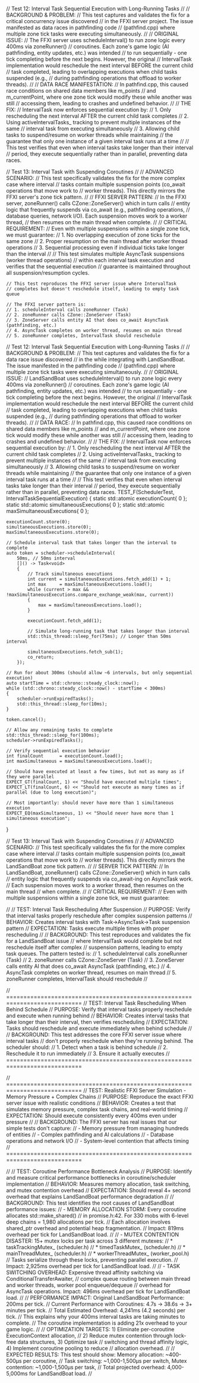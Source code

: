// Test 12: Interval Task Sequential Execution with Long-Running Tasks
//
// BACKGROUND & PROBLEM:
// This test captures and validates the fix for a critical concurrency issue discovered
// in the FFXI server project. The issue manifested as data races in pathfinding code
// (pathfind.cpp) where multiple zone tick tasks were executing simultaneously.
//
// ORIGINAL ISSUE:
// The FFXI server uses scheduleInterval() to run zone logic every 400ms via zoneRunner()
// coroutines. Each zone's game logic (AI pathfinding, entity updates, etc.) was intended
// to run sequentially - one tick completing before the next begins. However, the original
// IntervalTask implementation would reschedule the next interval BEFORE the current child
// task completed, leading to overlapping executions when child tasks suspended (e.g.,
// during pathfinding operations that offload to worker threads).
//
// DATA RACE MANIFESTATION:
// In pathfind.cpp, this caused race conditions on shared data members like m_points
// and m_currentPoint, where one zone tick would modify these while another was still
// accessing them, leading to crashes and undefined behavior.
//
// THE FIX:
// IntervalTask now enforces sequential execution by:
// 1. Only rescheduling the next interval AFTER the current child task completes
// 2. Using activeIntervalTasks_ tracking to prevent multiple instances of the same
//    interval task from executing simultaneously
// 3. Allowing child tasks to suspend/resume on worker threads while maintaining
//    the guarantee that only one instance of a given interval task runs at a time
//
// This test verifies that even when interval tasks take longer than their interval
// period, they execute sequentially rather than in parallel, preventing data races.

// Test 13: Interval Task with Suspending Coroutines
//
// ADVANCED SCENARIO:
// This test specifically validates the fix for the more complex case where interval
// tasks contain multiple suspension points (co_await operations that move work to
// worker threads). This directly mirrors the FFXI server's zone tick pattern.
//
// FFXI SERVER PATTERN:
// In the FFXI server, zoneRunner() calls CZone::ZoneServer() which in turn calls
// entity logic that frequently suspends via co_await (e.g., pathfinding operations,
// database queries, network I/O). Each suspension moves work to a worker thread,
// then resumes on the main thread when complete.
//
// CRITICAL REQUIREMENT:
// Even with multiple suspensions within a single zone tick, we must guarantee:
// 1. No overlapping execution of zone ticks for the same zone
// 2. Proper resumption on the main thread after worker thread operations
// 3. Sequential processing even if individual ticks take longer than the interval
//
// This test simulates multiple AsyncTask suspensions (worker thread operations)
// within each interval task execution and verifies that the sequential execution
// guarantee is maintained throughout all suspension/resumption cycles.

    // This test reproduces the FFXI server issue where IntervalTask
    // completes but doesn't reschedule itself, leading to empty task queue
    
    // The FFXI server pattern is:
    // 1. scheduleInterval calls zoneRunner (Task)
    // 2. zoneRunner calls CZone::ZoneServer (Task) 
    // 3. ZoneServer calls entity AI that does co_await AsyncTask (pathfinding, etc.)
    // 4. AsyncTask completes on worker thread, resumes on main thread
    // 5. zoneRunner completes, IntervalTask should reschedule


// Test 12: Interval Task Sequential Execution with Long-Running Tasks
//
// BACKGROUND & PROBLEM:
// This test captures and validates the fix for a data race issue discovered
// in the while integrating with LandSandBoat. The issue manifested in the pathfinding code
// (pathfind.cpp) where multiple zone tick tasks were executing simultaneously.
//
// ORIGINAL ISSUE:
// LandSandBoat uses scheduleInterval() to run zone logic every 400ms via zoneRunner()
// coroutines. Each zone's game logic (AI pathfinding, entity updates, etc.) was intended
// to run sequentially - one tick completing before the next begins. However, the original
// IntervalTask implementation would reschedule the next interval BEFORE the current child
// task completed, leading to overlapping executions when child tasks suspended (e.g.,
// during pathfinding operations that offload to worker threads).
//
// DATA RACE:
// In pathfind.cpp, this caused race conditions on shared data members like m_points
// and m_currentPoint, where one zone tick would modify these while another was still
// accessing them, leading to crashes and undefined behavior.
//
// THE FIX:
// IntervalTask now enforces sequential execution by:
// 1. Only rescheduling the next interval AFTER the current child task completes
// 2. Using activeIntervalTasks_ tracking to prevent multiple instances of the same
//    interval task from executing simultaneously
// 3. Allowing child tasks to suspend/resume on worker threads while maintaining
//    the guarantee that only one instance of a given interval task runs at a time
//
// This test verifies that even when interval tasks take longer than their interval
// period, they execute sequentially rather than in parallel, preventing data races.
TEST_F(SchedulerTest, IntervalTaskSequentialExecution)
{
    static std::atomic<int> executionCount{ 0 };
    static std::atomic<int> simultaneousExecutions{ 0 };
    static std::atomic<int> maxSimultaneousExecutions{ 0 };

    executionCount.store(0);
    simultaneousExecutions.store(0);
    maxSimultaneousExecutions.store(0);

    // Schedule interval task that takes longer than the interval to complete
    auto token = scheduler->scheduleInterval(
        50ms, // 50ms interval
        []() -> Task<void>
        {
            // Track simultaneous executions
            int current = simultaneousExecutions.fetch_add(1) + 1;
            int max     = maxSimultaneousExecutions.load();
            while (current > max && !maxSimultaneousExecutions.compare_exchange_weak(max, current))
            {
                max = maxSimultaneousExecutions.load();
            }

            executionCount.fetch_add(1);

            // Simulate long-running task that takes longer than interval
            std::this_thread::sleep_for(75ms); // Longer than 50ms interval

            simultaneousExecutions.fetch_sub(1);
            co_return;
        });

    // Run for about 300ms (should allow ~6 intervals, but only sequential execution)
    auto startTime = std::chrono::steady_clock::now();
    while (std::chrono::steady_clock::now() - startTime < 300ms)
    {
        scheduler->runExpiredTasks();
        std::this_thread::sleep_for(10ms);
    }

    token.cancel();

    // Allow any remaining tasks to complete
    std::this_thread::sleep_for(100ms);
    scheduler->runExpiredTasks();

    // Verify sequential execution behavior
    int finalCount      = executionCount.load();
    int maxSimultaneous = maxSimultaneousExecutions.load();

    // Should have executed at least a few times, but not as many as if they were parallel
    EXPECT_GT(finalCount, 1) << "Should have executed multiple times";
    EXPECT_LT(finalCount, 6) << "Should not execute as many times as if parallel (due to long execution)";

    // Most importantly: should never have more than 1 simultaneous execution
    EXPECT_EQ(maxSimultaneous, 1) << "Should never have more than 1 simultaneous execution";
}

// Test 13: Interval Task with Suspending Coroutines
//
// ADVANCED SCENARIO:
// This test specifically validates the fix for the more complex case where interval
// tasks contain multiple suspension points (co_await operations that move work to
// worker threads). This directly mirrors the LandSandBoat zone tick pattern.
//
// SERVER TICK PATTERN:
// In LandSandBoat, zoneRunner() calls CZone::ZoneServer() which in turn calls
// entity logic that frequently suspends via co_await-ing on AsyncTask work.
// Each suspension moves work to a worker thread, then resumes on the main thread
// when complete.
//
// CRITICAL REQUIREMENT:
// Even with multiple suspensions within a single zone tick, we must guarantee:

//
// TEST: Interval Task Rescheduling After Suspension
// PURPOSE: Verify that interval tasks properly reschedule after complex suspension patterns
// BEHAVIOR: Creates interval tasks with Task->AsyncTask->Task suspension pattern
// EXPECTATION: Tasks execute multiple times with proper rescheduling
//
// BACKGROUND: This test reproduces and validates the fix for a LandSandBoat issue
// where IntervalTask would complete but not reschedule itself after complex
// suspension patterns, leading to empty task queues. The pattern tested is:
// 1. scheduleInterval calls zoneRunner (Task)
// 2. zoneRunner calls CZone::ZoneServer (Task)
// 3. ZoneServer calls entity AI that does co_await AsyncTask (pathfinding, etc.)
// 4. AsyncTask completes on worker thread, resumes on main thread
// 5. zoneRunner completes, IntervalTask should reschedule
//

// ============================================================================
// TEST: Interval Task Rescheduling When Behind Schedule
// PURPOSE: Verify that interval tasks properly reschedule and execute when running behind
// BEHAVIOR: Creates interval tasks that take longer than their interval, then verifies rescheduling
// EXPECTATION: Tasks should reschedule and execute immediately when behind schedule
// 
// BACKGROUND: This test addresses the core FFXI server issue where interval tasks
// don't properly reschedule when they're running behind. The scheduler should:
// 1. Detect when a task is behind schedule
// 2. Reschedule it to run immediately
// 3. Ensure it actually executes
// ============================================================================

// ============================================================================
// TEST: Realistic FFXI Server Simulation - Memory Pressure + Complex Chains
// PURPOSE: Reproduce the exact FFXI server issue with realistic conditions
// BEHAVIOR: Creates a test that simulates memory pressure, complex task chains, and real-world timing
// EXPECTATION: Should execute consistently every 400ms even under pressure
// 
// BACKGROUND: The FFXI server has real issues that our simple tests don't capture:
// - Memory pressure from managing hundreds of entities
// - Complex pathfinding and AI calculations
// - Database operations and network I/O
// - System-level contention that affects timing
// ============================================================================

//
// TEST: Coroutine Performance Bottleneck Analysis
// PURPOSE: Identify and measure critical performance bottlenecks in coroutine/scheduler implementation
// BEHAVIOR: Measures memory allocation, task switching, and mutex contention overhead
// EXPECTATION: Should reveal 4+ second overhead that explains LandSandBoat performance degradation
//
// BACKGROUND: This test identifies the root causes of LandSandBoat performance issues:
// - MEMORY ALLOCATION STORM: Every coroutine allocates std::make_shared<ExecutionContext>()
//   in promise.h:42. For 330 mobs with 6-level deep chains = 1,980 allocations per tick.
//   Each allocation involves shared_ptr overhead and potential heap fragmentation.
//   Impact: 819ms overhead per tick for LandSandBoat load.
//
// - MUTEX CONTENTION DISASTER: 15+ mutex locks per task across 3 different mutexes:
//   * taskTrackingMutex_ (scheduler.h)
//   * timedTaskMutex_ (scheduler.h)
//   * mainThreadMutex_ (scheduler.h)
//   * workerThreadMutex_ (worker_pool.h)
//   Tasks serialize through these locks, preventing parallel execution.
//   Impact: 2,925ms overhead per tick for LandSandBoat load.
//
// - TASK SWITCHING OVERHEAD: Expensive thread affinity switching via ConditionalTransferAwaiter,
//   complex queue routing between main thread and worker threads, worker pool enqueue/dequeue
//   overhead for AsyncTask operations. Impact: 496ms overhead per tick for LandSandBoat load.
//
// PERFORMANCE IMPACT: Original LandSandBoat Performance: 200ms per tick.
// Current Performance with Coroutines: 4.7s → 38.6s → 3+ minutes per tick.
// Total Estimated Overhead: 4,241ms (4.2 seconds) per tick.
// This explains why your 400ms interval tasks are taking minutes to complete.
// The coroutine implementation is adding 21x overhead to your game logic.
//
// OPTIMIZATION TARGETS: 1) Eliminate per-coroutine ExecutionContext allocation,
// 2) Reduce mutex contention through lock-free data structures, 3) Optimize task
// switching and thread affinity logic, 4) Implement coroutine pooling to reduce
// allocation overhead.
//
// EXPECTED RESULTS: This test should show: Memory allocation: ~400-500μs per coroutine,
// Task switching: ~1,000-1,500μs per switch, Mutex contention: ~1,000-1,500μs per task,
// Total projected overhead: 4,000-5,000ms for LandSandBoat load.
//

